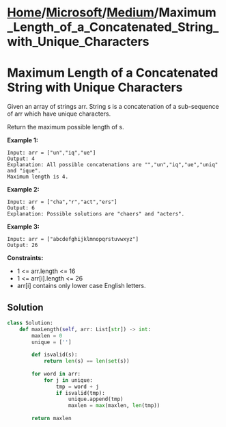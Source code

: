 # [Home](./../..)/[Microsoft](./..)/[Medium](./)/Maximum_Length_of_a_Concatenated_String_with_Unique_Characters
<h1>Maximum Length of a Concatenated String with Unique Characters</h1>

<p>
Given an array of strings arr. String s is a concatenation of a sub-sequence of arr which have unique characters.
</p>
<p>
Return the maximum possible length of s.
</p>

<b>Example 1:</b>

    Input: arr = ["un","iq","ue"]
    Output: 4
    Explanation: All possible concatenations are "","un","iq","ue","uniq" and "ique".
    Maximum length is 4.
    
<b>Example 2:</b>

    Input: arr = ["cha","r","act","ers"]
    Output: 6
    Explanation: Possible solutions are "chaers" and "acters".
      
<b>Example 3:</b>

    Input: arr = ["abcdefghijklmnopqrstuvwxyz"]
    Output: 26
    
<b>Constraints:</b>

- 1 <= arr.length <= 16
- 1 <= arr[i].length <= 26
- arr[i] contains only lower case English letters.

<h2>Solution</h2>

```python
class Solution:
    def maxLength(self, arr: List[str]) -> int:
        maxlen = 0
        unique = ['']
        
        def isvalid(s):
            return len(s) == len(set(s))
        
        for word in arr:
            for j in unique:
                tmp = word + j
                if isvalid(tmp):
                    unique.append(tmp)
                    maxlen = max(maxlen, len(tmp))
                    
        return maxlen
```
